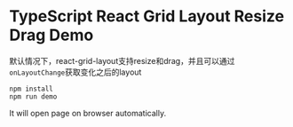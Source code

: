TypeScript React Grid Layout Resize Drag Demo
=============================================

默认情况下，react-grid-layout支持resize和drag，并且可以通过`onLayoutChange`获取变化之后的layout

```
npm install
npm run demo
```

It will open page on browser automatically.
